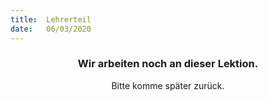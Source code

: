 ```yaml
---
title:  Lehrerteil
date:   06/03/2020
---
```


### <center>Wir arbeiten noch an dieser Lektion.</center>
<center>Bitte komme später zurück.</center>